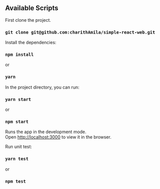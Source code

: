 ## Available Scripts

First clone the project.

### `git clone git@github.com:charithAmila/simple-react-web.git`

Install the dependencies:

### `npm install`

or

### `yarn`

In the project directory, you can run:

### `yarn start`

or

### `npm start`

Runs the app in the development mode.\
Open [http://localhost:3000](http://localhost:3000) to view it in the browser.

Run unit test:

### `yarn test`

or

### `npm test`
